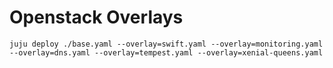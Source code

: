 # Openstack Overlays

`juju deploy ./base.yaml --overlay=swift.yaml --overlay=monitoring.yaml --overlay=dns.yaml --overlay=tempest.yaml --overlay=xenial-queens.yaml`
